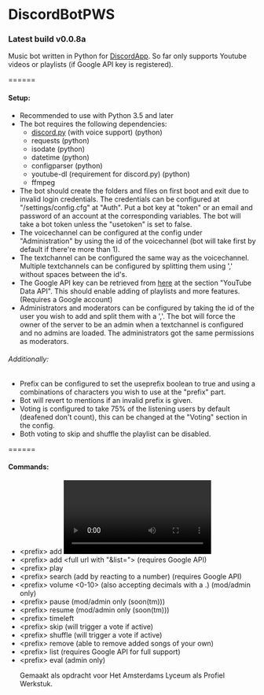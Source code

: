 # DiscordBotPWS
### Latest build v0.0.8a

Music bot written in Python for [DiscordApp](https://discordapp.com/). So far only supports Youtube videos or playlists (if Google API key is registered).

======

#### Setup:
  * Recommended to use with Python 3.5 and later
  * The bot requires the following dependencies:
    * [discord.py](https://github.com/Rapptz/discord.py) (with voice support) (python)
    * requests (python)
    * isodate (python)
    * datetime (python)
    * configparser (python)
    * youtube-dl (requirement for discord.py) (python)
    * ffmpeg
  * The bot should create the folders and files on first boot and exit due to invalid login credentials. The credentials can be configured at "/settings/config.cfg" at "Auth". Put a bot key at "token" or an email and password of an account at the corresponding variables. The bot will take a bot token unless the "usetoken" is set to false.
  * The voicechannel can be configured at the config under "Administration" by using the id of the voicechannel (bot will take first by    default if there're more than 1).
  * The textchannel can be configured the same way as the voicechannel. Multiple textchannels can be configured by splitting them using ',' without spaces between the id's.
  * The Google API key can be retrieved from [here](https://console.developers.google.com/apis/library) at the section "YouTube Data API". This should enable adding of playlists and more features. (Requires a Google account)
  * Administrators and moderators can be configured by taking the id of the user you wish to add and split them with a ','. The bot will force the owner of the server to be an admin when a textchannel is configured and no admins are loaded. The administrators got the same permissions as moderators.
###### Additionally:
  * Prefix can be configured to set the useprefix boolean to true and using a combinations of characters you wish to use at the "prefix" part.
  * Bot will revert to mentions if an invalid prefix is given.
  * Voting is configured to take 75% of the listening users by default (deafened don't count), this can be changed at the "Voting" section in the config.
  * Both voting to skip and shuffle the playlist can be disabled.
  
======

#### Commands:
  * \<prefix\> add <video id>
  * \<prefix\> add <full url with "&list="> (requires Google API)
  * \<prefix\> play
  * \<prefix\> search <content> (add by reacting to a number) (requires Google API)
  * \<prefix\> volume <0-10> (also accepting decimals with a .) (mod/admin only)
  * \<prefix\> pause (mod/admin only (soon(tm)))
  * \<prefix\> resume (mod/admin only (soon(tm)))
  * \<prefix\> timeleft
  * \<prefix\> skip (will trigger a vote if active)
  * \<prefix\> shuffle (will trigger a vote if active)
  * \<prefix\> remove (able to remove added songs of your own)
  * \<prefix\> list (requires Google API for full support)
  * \<prefix\> eval <object> (admin only)

Gemaakt als opdracht voor Het Amsterdams Lyceum als Profiel Werkstuk.

